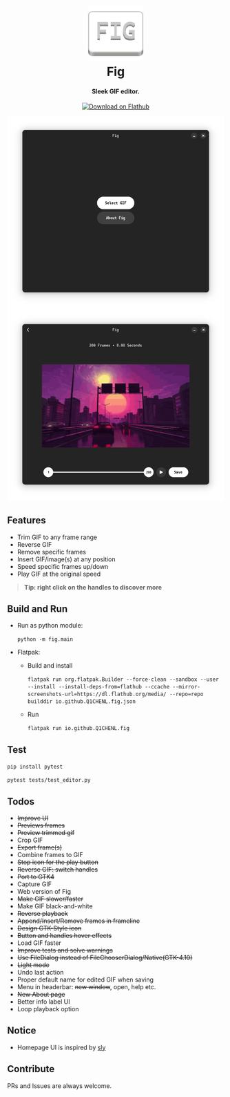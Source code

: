 <h1 align="center" style="border-bottom: none;">
  <img alt="Fig" src="assets/io.github.Q1CHENL.fig.svg" width="128" height="128"/>
  <br>
  Fig
</h1>
<h4 align="center">Sleek GIF editor.</h4>

<p align="center">
  <a href="https://flathub.org/apps/details/io.github.Q1CHENL.fig">
    <img alt="Download on Flathub" src="https://flathub.org/api/badge?svg&locale=en&light" width="200"/>
  </a>
</p>

![UI](screenshots/screenshot-home.png)
![UI](screenshots/screenshot-editor.png)

## Features

- Trim GIF to any frame range
- Reverse GIF
- Remove specific frames
- Insert GIF/image(s) at any position
- Speed specific frames up/down
- Play GIF at the original speed

> **Tip: right click on the handles to discover more**

## Build and Run

- Run as python module:

  `python -m fig.main`

- Flatpak:

  - Build and install

    `flatpak run org.flatpak.Builder --force-clean --sandbox --user --install --install-deps-from=flathub --ccache --mirror-screenshots-url=https://dl.flathub.org/media/ --repo=repo builddir io.github.Q1CHENL.fig.json`

  - Run

    `flatpak run io.github.Q1CHENL.fig`

## Test

`pip install pytest`

`pytest tests/test_editor.py`

## Todos

- ~~Improve UI~~
- ~~Previews frames~~
- ~~Preview trimmed gif~~
- Crop GIF
- ~~Export frame(s)~~
- Combine frames to GIF
- ~~Stop icon for the play button~~
- ~~Reverse GIF: switch handles~~
- ~~Port to GTK4~~
- Capture GIF
- Web version of Fig
- ~~Make GIF slower/faster~~
- Make GIF black-and-white
- ~~Reverse playback~~
- ~~Append/Insert/Remove frames in frameline~~
- ~~Design GTK-Style icon~~
- ~~Button and handles hover effects~~
- Load GIF faster
- ~~Improve tests and solve warnings~~
- ~~Use FileDialog instead of FileChooserDialog/Native(GTK-4.10)~~
- ~~Light mode~~
- Undo last action
- Proper default name for edited GIF when saving
- Menu in headerbar: ~~new window~~, open, help etc.
- ~~New About page~~
- Better info label UI
- Loop playback option

## Notice

- Homepage UI is inspired by [sly](https://github.com/kra-mo/sly)

## Contribute

PRs and Issues are always welcome.

